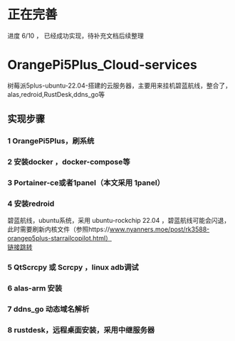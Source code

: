 # 正在完善  
进度 6/10 ， 已经成功实现，待补充文档后续整理

# OrangePi5Plus_Cloud-services
树莓派5plus-ubuntu-22.04-搭建的云服务器，主要用来挂机碧蓝航线，整合了，alas,redroid,RustDesk,ddns_go等

## 实现步骤
  ### 1 OrangePi5Plus，刷系统  
  
  ### 2 安装docker ，docker-compose等  
  
  ### 3 Portainer-ce或者1panel（本文采用 1panel）  
  
  ### 4 安装redroid   
  
  碧蓝航线，ubuntu系统，采用 ubuntu-rockchip 22.04 ，碧蓝航线可能会闪退，此时需要刷新内核文件（参照https://www.nyanners.moe/post/rk3588-orangep5plus-starrailcopilot.html）  
  [链接跳转](https://www.nyanners.moe/post/rk3588-orangep5plus-starrailcopilot.html)
  
  ### 5 QtScrcpy 或 Scrcpy ，linux adb调试  
  
  ### 6 alas-arm 安装  
  
  ### 7 ddns_go 动态域名解析  
  
  ### 8 rustdesk，远程桌面安装，采用中继服务器  




  
